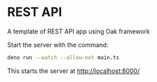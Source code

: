 # REST API

A template of REST API app using Oak framework

Start the server with the command:

```bash
deno run --watch --allow-net main.ts
```

This starts the server at <http://localhost:8000/>
